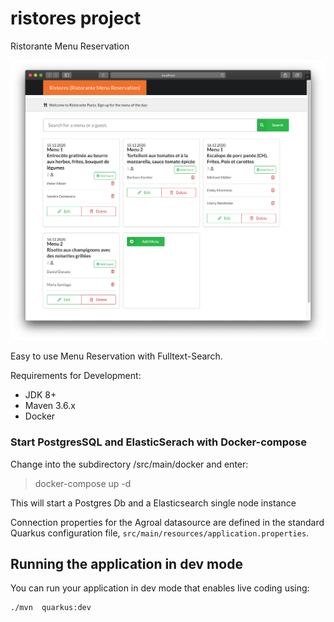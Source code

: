 # ristores project

Ristorante Menu Reservation

![Alt text](https://github.com/mbuchser/ristores/blob/master/src/main/resources/screenshot.jpg?raw=true "Overview")

Easy to use Menu Reservation with Fulltext-Search.

Requirements for Development:
- JDK 8+
- Maven 3.6.x
- Docker

### Start PostgresSQL and ElasticSerach with Docker-compose

Change into the subdirectory /src/main/docker and enter:

> docker-compose up -d

This will start a Postgres Db and a Elasticsearch single node instance


Connection properties for the Agroal datasource are defined in the standard Quarkus configuration file,
`src/main/resources/application.properties`.


## Running the application in dev mode

You can run your application in dev mode that enables live coding using:
```shell script
./mvn  quarkus:dev
```

